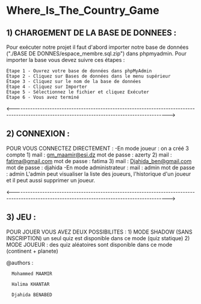 # Where_Is_The_Country_Game

## 1) CHARGEMENT DE LA BASE DE DONNEES :
Pour exécuter notre projet il faut d'abord importer notre base de données ("./BASE DE DONNES/espace_membre.sql.zip") dans phpmyadmin.
Pour importer la base vous devez suivre ces étapes :

    Étape 1 - Ouvrez votre base de données dans phpMyAdmin
    Étape 2 - Cliquez sur Bases de données dans le menu supérieur
    Étape 3 - Cliquez sur le nom de la base de données
    Étape 4 - Cliquez sur Importer
    Étape 5 - Sélectionnez le fichier et cliquez Exécuter
    Étape 6 - Vous avez terminé 

<---------------------------------------------------------------------------------------------------------------------------------------------->

## 2) CONNEXION :

POUR VOUS CONNECTEZ DIRECTEMENT :
	-En mode joueur : on a créé 3 compte 
		1) mail : gm_maamir@esi.dz        mot de passe : azerty
		2) mail : fatima@gmail.com        mot de passe : fatima
		3) mail : Djahida_ben@gmail.com   mot de passe : djahida
	-En mode administrateur :
		   mail : admin                   mot de passe : admin
	    L'admin peut visualiser la liste des joueurs, l'historique d'un joueur et il peut aussi supprimer un joueur. 

<---------------------------------------------------------------------------------------------------------------------------------------------->

## 3) JEU :

POUR JOUER VOUS AVEZ DEUX POSSIBILITES :
	1) MODE SHADOW (SANS INSCRIPTION)
		un seul quiz est disponible dans ce mode (quiz statique)
	2) MODE JOUEUR :
		des quiz aléatoires sont disponible dans ce mode (continent + planete)
		



@authors :

      Mohammed MAAMIR 
      
      Halima KHANTAR
      
      Djahida BENABED
